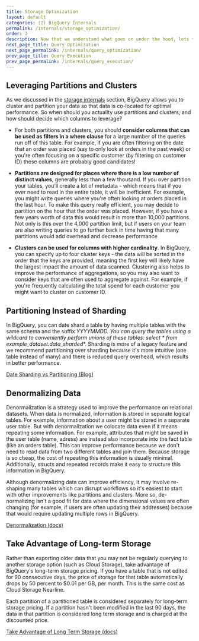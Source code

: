 ```yaml
---
title: Storage Optimization
layout: default
categories: (2) BigQuery Internals
permalink: /internals/storage_optimization/
order: 3
description: Now that we understand what goes on under the hood, lets take a look at how we can optimize BigQuery storage
next_page_title: Query Optimization
next_page_permalink: /internals/query_optimization/
prev_page_title: Query Execution
prev_page_permalink: /internals/query_execution/
---
```


## Leveraging Partitions and Clusters

As we discussed in the [storage internals]() section, BigQuery allows you to cluster and partition your data so that data is co-located for optimal performance. So when should you actuallty use partitions and clusters, and how should decide which columns to leverage?

- For both partitions and clusters, you should **consider columns that can be used as filters in a where clause** for a large number of the queries run off of this table. For example, if you are often filtering on the date that an order was placed (say to only look at orders in the past week) or you're often focusing on a specific customer (by filtering on customer ID) these columns are probably good candidates!

- **Partitions are designed for places where there is a low number of distinct values**, generally less than a few thousand. If you over partition your tables, you’ll create a lot of metadata - which means that if you ever need to read in the entire table, it will be inefficient. For example, you might write queries where you're often looking at orders placed in the last hour. To make this query really efficient, you may decide to partition on the hour that the order was placed. However, if you have a few years worth of data this would result in more than 10,000 partitions. Not only is this over the 4,000 partition limit, but if users on your team are also writing queries to go further back in time having that many partitions would add overhead and decrease performance

- **Clusters can be used for columns with higher cardinality**. In BigQuery, you can specify up to four cluster keys - the data will be sorted in the order that the keys are provided, meaning the first key will likely have the largest impact the amount of data scanned. Clustering also helps to improve the performance of aggregations, so you may also want to consider keys that are often used to aggregate against. For example, if you're frequently calculating the total spend for each customer you might want to cluster on customer ID.

## Partitioning Instead of Sharding

In BigQuery, you can date shard a table by having multiple tables with the same schema and the suffix _YYYYMMDD. You can query the tables using a wildcard to conveniently perform unions of these tables: select * from example_dataset.data_sharded_*. Sharding is more of a legacy feature and we recommend partitioning over sharding because it's more intuitive (one table instead of many) and there is reduced query overhead, which results in better performance.

<a href="https://mark-mccracken.medium.com/bigquery-date-sharding-vs-date-partitioning-cee3754f7900" class="button">Date Sharding vs Partitioning (Blog)</a>

## Denormalizing Data

Denormalization is a strategy used to improve the performance on relational datasets. When data is normalized, information is stored in separate logical tables. For example, information about a user might be stored in a separate user table. But with denormalization we colocate data even if it means repeating some information. For example, attributes that might be saved in the user table (name, adress) are instead also incorporate into the fact table (like an orders table). This can improve performance because we don't need to read data from two different tables and join them. Because storage is so cheap, the cost of repeating this information is usually minimal. Additionally, structs and repeated records make it easy to structure this information in BigQuery. 

Although denormalizing data can improve efficiency, it may involve re-shaping many tables which can disrupt workflows so it's easiest to start with other improvements like partitions and clusters. More so, de-normalizing isn't a good fit for data where the dimensional values are often changing (for example, if users are often updating their addresses) because that would require updating multiple rows in BigQuery.

<a href="https://cloud.google.com/architecture/dw2bq/dw-bq-performance-optimization#denormalization" class="button">Denormalization (docs)</a>

## Take Advantage of Long-term Storage

Rather than exporting older data that you may not be regularly querying to another storage option (such as Cloud Storage), take advantage of BigQuery's long-term storage pricing. If you have a table that is not edited for 90 consecutive days, the price of storage for that table automatically drops by 50 percent to $0.01 per GB, per month. This is the same cost as Cloud Storage Nearline.

Each partition of a partitioned table is considered separately for long-term storage pricing. If a partition hasn't been modified in the last 90 days, the data in that partition is considered long term storage and is charged at the discounted price.

<a href="https://cloud.google.com/bigquery/docs/best-practices-storage#take_advantage_of_long-term_storage" class="button">Take Advantage of Long Term Storage (docs)</a>





